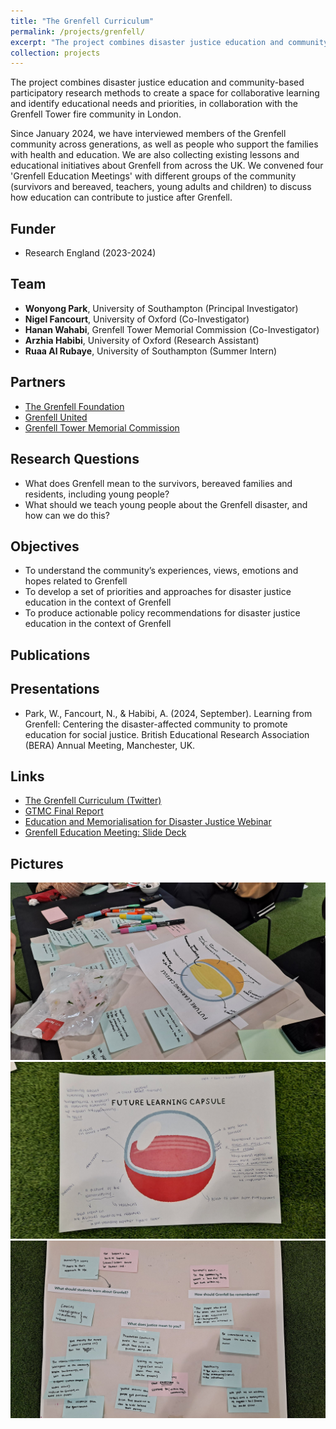 ```yaml
---
title: "The Grenfell Curriculum"
permalink: /projects/grenfell/
excerpt: "The project combines disaster justice education and community-based participatory research methods to create a space for collaborative learning and identify educational needs and priorities, in collaboration with the Grenfell Tower fire community in London. <br/><br/><img src='/images/grenfell.jpg' width='400'>"
collection: projects
---
```


The project combines disaster justice education and community-based participatory research methods to create a space for collaborative learning and identify educational needs and priorities, in collaboration with the Grenfell Tower fire community in London. <br/>

Since January 2024, we have interviewed members of the Grenfell community across generations, as well as people who support the families with health and education. We are also collecting existing lessons and educational initiatives about Grenfell from across the UK. We convened four 'Grenfell Education Meetings' with different groups of the community (survivors and bereaved, teachers, young adults and children) to discuss how education can contribute to justice after Grenfell. <br/>

## Funder
* Research England (2023-2024)

## Team
* **Wonyong Park**, University of Southampton (Principal Investigator) <br/>
* **Nigel Fancourt**, University of Oxford (Co-Investigator) <br/>
* **Hanan Wahabi**, Grenfell Tower Memorial Commission (Co-Investigator) <br/>
* **Arzhia Habibi**, University of Oxford (Research Assistant) <br/>
* **Ruaa Al Rubaye**, University of Southampton (Summer Intern) <br/>

## Partners 
* [The Grenfell Foundation](https://www.grenfellfoundation.org.uk/)
* [Grenfell United](https://grenfellunited.org.uk/)
* [Grenfell Tower Memorial Commission](https://www.grenfelltowermemorial.co.uk/)

## Research Questions
* What does Grenfell mean to the survivors, bereaved families and residents, including young people?
* What should we teach young people about the Grenfell disaster, and how can we do this?

## Objectives 
* To understand the community’s experiences, views, emotions and hopes related to Grenfell
* To develop a set of priorities and approaches for disaster justice education in the context of Grenfell
* To produce actionable policy recommendations for disaster justice education in the context of Grenfell

## Publications

## Presentations
* Park, W., Fancourt, N., & Habibi, A. (2024, September). Learning from Grenfell: Centering the disaster-affected community to promote education for social justice. British Educational Research Association (BERA) Annual Meeting, Manchester, UK.

## Links
* [The Grenfell Curriculum (Twitter)](https://x.com/teachgrenfell)
* [GTMC Final Report](https://wonyongpark89.github.io/posts/2023/11/gtmc-final-report/)
* [Education and Memorialisation for Disaster Justice Webinar](https://wonyongpark89.github.io/posts/2024/01/education-and-memorialisation/)
* [Grenfell Education Meeting: Slide Deck](/files/gemslides.pdf)

## Pictures
<img src='/images/gem1.jpeg'>

<img src='/images/gem2.jpeg'>

<img src='/images/gem3.jpeg'>